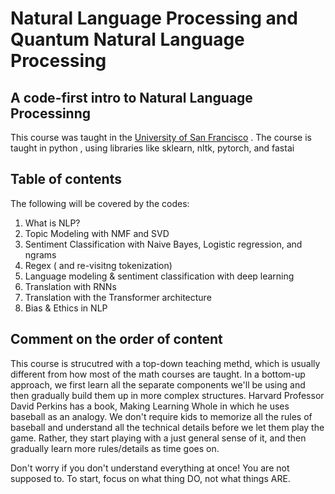 # Natural Language Processing and Quantum Natural Language Processing



## A code-first intro to Natural Language Processinng 



This course was taught in the [University of San Francisco](https://) . The course is taught in python , using libraries like sklearn, nltk, pytorch, and fastai 

## Table of contents
 The following will be covered by the codes:
 1. What is NLP?
 2. Topic Modeling with NMF and SVD
 3. Sentiment Classification with Naive Bayes, Logistic regression, and ngrams
 4. Regex ( and re-visitng tokenization)
 5. Language modeling & sentiment classification with deep learning
 6. Translation with RNNs
 7. Translation with the Transformer architecture
 8. Bias & Ethics in NLP

## Comment on the order of content
This course is strucutred with a top-down teaching methd, which is usually different from how most of the math courses are taught. In a bottom-up approach, we first learn all the separate components we'll be using and then gradually build them up in more complex structures. Harvard Professor David Perkins has a book, Making Learning Whole in which he uses baseball as an analogy. We don't require kids to memorize all the rules of baseball and understand all the technical details before we let them play the game. Rather, they start playing with a just general sense of it, and then gradually learn more rules/details as time goes on.

Don't worry if you don't understand everything at once! You are not supposed to.
To start, focus on what thing DO, not what things ARE.
